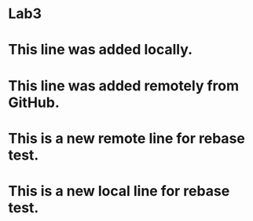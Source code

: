 # Lab3

# This line was added locally.

# This line was added remotely from GitHub.


# This is a new remote line for rebase test.

# This is a new local line for rebase test.

